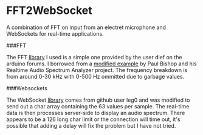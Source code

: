 FFT2WebSocket
=============

A combination of FFT on input from an electret microphone and WebSockets for real-time applications. 

###FFT 

The FFT [library](http://forum.arduino.cc/index.php/topic,38153.0.html) I used is a simple one provided
by the user dief on the arduino forums. I borrowed from a [modified example](http://blurtime.blogspot.com/2010/11/arduino-realtime-audio-spectrum.html)
by Paul Bishop and his Realtime Audio Spectrum Analyzer project. The frequency breakdown is from around 0-30 kHz with
0-500 Hz ommitted due to garbage values.

###Websockets

The WebSocket [library](https://github.com/leg0/Arduino-Websocket) comes from github user leg0 and was modified to send out 
a char array containing the 63 values per sample. The real-time data is then processes server-side to display an audio spectrum. 
There appears to be a 126 long char limit or the connection will time out, it's possible that adding a delay will fix the
problem but I have not tried. 

